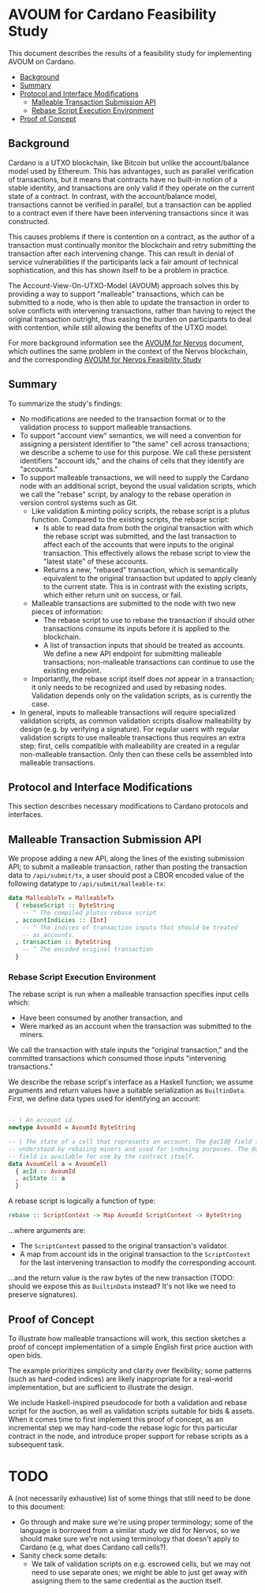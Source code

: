 # AVOUM for Cardano Feasibility Study

This document describes the results of a feasibility study for
implementing AVOUM on Cardano.

* [Background](#background)
* [Summary](#Summary)
* [Protocol and Interface Modifications](#Protocol-and-Interface-Modifications)
  * [Malleable Transaction Submission API](#Malleable-Transaction-Submission-API)
  * [Rebase Script Execution Environment](#Rebase-Script-Execution-Environment)
* [Proof of Concept](#Proof-of-Concept)

<a name="background"></a>
## Background

Cardano is a UTXO blockchain, like Bitcoin but unlike the
account/balance model used by Ethereum. This has advantages, such as
parallel verification of transactions, but it means that contracts have
no built-in notion of a stable identity, and transactions are only valid
if they operate on the current state of a contract. In contrast, with
the account/balance model, transactions cannot be verified in parallel,
but a transaction can be applied to a contract even if there have been
intervening transactions since it was constructed.

This causes problems if there is contention on a contract, as the author of a
transaction must continually monitor the blockchain and retry submitting the
transaction after each intervening change. This can result in denial of service
vulnerabilities if the participants lack a fair amount of technical
sophistication, and this has shown itself to be a problem in practice.

The Account-View-On-UTXO-Model (AVOUM) approach solves this by providing a way
to support "malleable" transactions, which can be submitted to a node, who is
then able to update the transaction in order to solve conflicts with intervening
transactions, rather than having to reject the original transaction outright,
thus easing the burden on participants to deal with contention, while still
allowing the benefits of the UTXO model.

For more background information see the [AVOUM for
Nervos](https://j.mp/AVOUMforNervos) document, which outlines the same
problem in the context of the Nervos blockchain, and the corresponding
[AVOUM for Nervos Feasibility
Study](https://gitlab.com/mukn/nervos-avoum-feasibility-study/-/blob/main/study.md)

<a name="summary"></a>
## Summary

To summarize the study's findings:

- No modifications are needed to the transaction format or to the
  validation process to support malleable transactions.
- To support "account view" semantics, we will need a convention
  for assigning a persistent identifier to "the same" cell across
  transactions; we describe a scheme to use for this purpose. We call
  these persistent identifiers "account ids," and the chains of cells
  that they identify are "accounts."
- To support malleable transactions, we will need to supply the Cardano
  node  with an additional script, beyond the usual validation scripts,
  which we call the "rebase" script, by analogy to the rebase operation in
  version control systems such as Git.
  - Like validation & minting policy scripts, the rebase script is a
    plutus function. Compared to the existing scripts, the rebase script:
    - Is able to read data from both the original transaction with which
      the rebase script was submitted, and the last transaction to
      affect each of the accounts that were inputs to the original
      transaction. This effectively allows the rebase script to view the
      "latest state" of these accounts.
    - Returns a new, "rebased" transaction, which is semantically equivalent
      to the original transaction but updated to apply cleanly to the current
      state. This is in contrast with the existing scripts, which either
      return unit on success, or fail.
  - Malleable transactions are submitted to the node with two
    new pieces of information:
    - The rebase script to use to rebase the transaction if should
      other transactions consume its inputs before it is applied to
      the blockchain.
    - A list of transaction inputs that should be treated as accounts.
    We define a new API endpoint for submitting malleable transactions;
    non-malleable transactions can continue to use the existing endpoint.
  - Importantly, the rebase script itself does *not* appear in a
    transaction; it only needs to be recognized and used by rebasing
    nodes. Validation depends only on the validation scripts, as
    is currently the case.
- In general, inputs to malleable transactions will require specialized
  validation scripts, as common validation scripts disallow malleability
  by design (e.g. by verifying a signature). For regular users with regular
  validation scripts to use malleable transactions thus requires an extra
  step: first, cells compatible with malleability are created in a regular
  non-malleable transaction. Only then can these cells be assembled into
  malleable transactions.

<a name="Protocol-and-Interface-Modifications"></a>
## Protocol and Interface Modifications

This section describes necessary modifications to Cardano protocols and
interfaces.

<a name="Malleable-Transaction-Submission-API"></a>
## Malleable Transaction Submission API

We propose adding a new API, along the lines of the existing submission
API; to submit a malleable transaction, rather than posting the transaction
data to `/api/submit/tx`, a user should post a CBOR encoded value of the
following datatype to `/api/submit/malleable-tx`:

```haskell
data MalleableTx = MalleableTx
  { rebaseScript :: ByteString
    -- ^ The compiled plutus rebase script
  , accountIndicies :: [Int]
    -- ^ The indices of transaction inputs that should be treated
    -- as accounts.
  , transaction :: ByteString
    -- ^ The encoded original transaction
  }
```

<a name="Rebase-Script-Execution-Environment"></a>
### Rebase Script Execution Environment

The rebase script is run when a malleable transaction specifies input
cells which:

- Have been consumed by another transaction, and
- Were marked as an account when the transaction was submitted to the
  miners.

We call the transaction with stale inputs the "original transaction,"
and the committed transactions which consumed those inputs
"intervening transactions."

We describe the rebase script's interface as a Haskell function; we assume
arguments and return values have a suitable serialization as `BuiltinData`.
First, we define data types used for identifying an account:

```haskell

-- | An account id.
newtype AvoumId = AvoumId ByteString

-- | The state of a cell that represents an account. The @acId@ field is
-- understood by rebasing miners and used for indexing purposes. The @acState@
-- field is available for use by the contract itself.
data AvoumCell a = AvoumCell
  { acId :: AvoumId
  , acState :: a
  }

```

A rebase script is logically a function of type:


```haskell
rebase :: ScriptContext -> Map AvoumId ScriptContext -> ByteString
```

...where arguments are:

- The `ScriptContext` passed to the original transaction's validator.
- A map from account ids in the original transaction to the `ScriptContext`
  for the last intervening transaction to modify the corresponding account.

...and the return value is the raw bytes of the new transaction (TODO: should
we expose this as `BuiltinData` instead? It's not like we need to preserve
signatures).

<a name="Proof-of-Concept"></a>
## Proof of Concept

To illustrate how malleable transactions will work, this section
sketches a proof of concept implementation of a simple English first
price auction with open bids.

The example prioritizes simplicity and clarity over flexibility; some patterns
(such as hard-coded indices) are likely inappropriate for a real-world
implementation, but are sufficient to illustrate the design.

We include Haskell-inspired pseudocode for both a validation and rebase
script for the auction, as well as validation scripts suitable for bids
& assets. When it comes time to first implement this proof of concept,
as an incremental step we may hard-code the rebase logic for this particular
contract in the node, and introduce proper support for rebase scripts
as a subsequent task.

# TODO

A (not necessarily exhaustive) list of some things that still need to
be done to this document:

- Go through and make sure we're using proper terminology; some of the
  language is borrowed from a similar study we did for Nervos, so we
  should make sure we're not using terminology that doesn't apply to
  Cardano (e.g, what does Cardano call cells?).
- Sanity check some details:
  - We talk of validation scripts on e.g. escrowed cells, but we may not
    need to use separate ones; we might be able to just get away with
    assigning them to the same credential as the auction itself.
